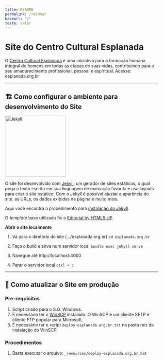 ```yaml
---
title: README
permalink: /readme/
baseurl: "/"
teste: valor
---
```


# Site do Centro Cultural Esplanada

O [Centro Cultural Esplanada](http://esplanada.org.br) é uma iniciativa para a formação humana integral de homens em todas as etapas de suas vidas, contribuindo para o seu amadurecimento profissional, pessoal e espiritual.
Acesse: esplanada.org.br

---

## 🏗️ Como configurar o ambiente para desenvolvimento do Site

<a href="https://jekyllrb.com" target="_blank"><img src="https://jekyllrb.com/img/logo-2x.png" alt="Jekyll" width="200" /></a>

O site foi desenvolvido com [Jekyll](https://jekyllrb.com), um gerador de sites estáticos, o qual pega o texto escrito em sua linguagem de marcação favorita e usa layouts para criar o site estático. Com o Jekyll é possível ajustar a aparência do site, as URLs, os dados exibidos na página e muito mais.

Aqui você encontra o procedimento para [instalação do Jekyll](https://jekyllrb.com/docs/installation).

O *template* base utilizado foi o [Editorial by HTML5 UP](https://html5up.net/editorial).

**Abrir o site localmente**

1. Vá para o diretório do site (.../esplanada.org.br)
`cd esplanada.org.br`

2. Faça o build e sirva num servidor local
`bundle exec jekyll serve`

3. Navegue até http://localhost:4000

3. Parar o servidor local
`ctrl + c`

---

## 🚀 Como atualizar o Site em produção

### Pre-requisitos
1. Script criado para o S.O. Windows.
2. É necessário ter o [WinSCP](http://winscp.net) instalado. O WinSCP é um cliente SFTP e cliente FTP popular para Microsoft.
3. É necessário ter o script `deploy-esplanada.org.br.txt` na pasta raíz da instalação do WinSCP.

### Procedimentos
1. Basta executar o arquivo: `_resources/deploy-esplanada.org.br.bat`
